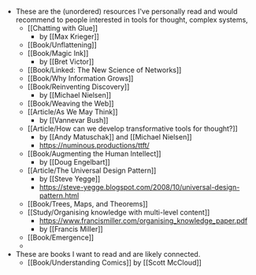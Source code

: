 - These are the (unordered) resources I've personally read and would recommend to people interested in tools for thought, complex systems,
	- [[Chatting with Glue]]
		- by [[Max Krieger]]
	- [[Book/Unflattening]]
	- [[Book/Magic Ink]]
		- by [[Bret Victor]]
	- [[Book/Linked: The New Science of Networks]]
	- [[Book/Why Information Grows]]
	- [[Book/Reinventing Discovery]]
		- by [[Michael Nielsen]]
	- [[Book/Weaving the Web]]
	- [[Article/As We May Think]]
		- by [[Vannevar Bush]]
	- [[Article/How can we develop transformative tools for thought?]]
		- by [[Andy Matuschak]] and [[Michael Nielsen]]
		- https://numinous.productions/ttft/
	- [[Book/Augmenting the Human Intellect]]
		- by [[Doug Engelbart]]
	- [[Article/The Universal Design Pattern]]
		- by [[Steve Yegge]]
		- https://steve-yegge.blogspot.com/2008/10/universal-design-pattern.html
	- [[Book/Trees, Maps, and Theorems]]
	- [[Study/Organising knowledge with multi-level content]]
		- https://www.francismiller.com/organising_knowledge_paper.pdf
		- by [[Francis Miller]]
	- [[Book/Emergence]]
	-
- These are books I want to read and are likely connected.
	- [[Book/Understanding Comics]] by [[Scott McCloud]]